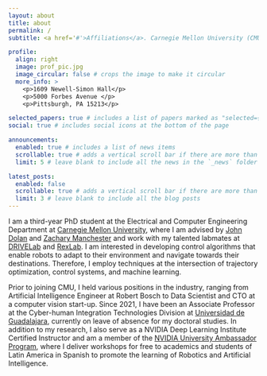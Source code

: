 ```yaml
---
layout: about
title: about
permalink: /
subtitle: <a href='#'>Affiliations</a>. Carnegie Mellon University (CMU) and the Universidad de Guadalajara (UdeG)

profile:
  align: right
  image: prof_pic.jpg
  image_circular: false # crops the image to make it circular
  more_info: >
    <p>1609 Newell-Simon Hall</p>
    <p>5000 Forbes Avenue </p>
    <p>Pittsburgh, PA 15213</p>

selected_papers: true # includes a list of papers marked as "selected={true}"
social: true # includes social icons at the bottom of the page

announcements:
  enabled: true # includes a list of news items
  scrollable: true # adds a vertical scroll bar if there are more than 3 news items
  limit: 5 # leave blank to include all the news in the `_news` folder

latest_posts:
  enabled: false
  scrollable: true # adds a vertical scroll bar if there are more than 3 new posts items
  limit: 3 # leave blank to include all the blog posts
---
```


I am a third-year PhD student at the Electrical and Computer Engineering Department at [Carnegie Mellon University](https://www.cmu.edu/), where I am advised by [John Dolan](https://www.ri.cmu.edu/ri-faculty/john-m-dolan/) and [Zachary Manchester](https://www.ri.cmu.edu/ri-faculty/zachary-manchester/) and work with my talented labmates at [DRIVELab](https://drive-lab-cmu.github.io/people/) and [RexLab](https://rexlab.ri.cmu.edu/). I am interested in developing control algorithms that enable robots to adapt to their environment and navigate towards their destinations. Therefore, I employ techniques at the intersection of trajectory optimization, control systems, and machine learning.

Prior to joining CMU, I held various positions in the industry, ranging from Artificial Intelligence Engineer at Robert Bosch to Data Scientist and CTO at a computer vision start-up. Since 2021, I have been an Associate Professor at the Cyber-human Integration Technologies Division at [Universidad de Guadalajara](https://www.udg.mx/en/inicio), currently on leave of absence for my doctoral studies. In addition to my research, I also serve as a NVIDIA Deep Learning Institute Certified Instructor and am a member of the [NVIDIA University Ambassador Program](https://www.nvidia.com/en-us/training/educator-programs/university-ambassador-program/), where I deliver workshops for free to academics and students of Latin America in Spanish to promote the learning of Robotics and Artificial Intelligence.
